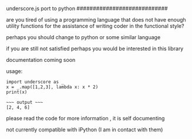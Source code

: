 underscore.js port to python
############################

are you tired of using a programming language that does not have enough utility functions for the assistance of writing coder in the functional style?

perhaps you should change to python or some similar language

if you are still not satisfied perhaps you would be interested in this library


documentation coming soon

usage:
```
import underscore as _
x = _.map([1,2,3], lambda x: x * 2)
print(x)

~~~ output ~~~
[2, 4, 6]
```

please read the code for more information , it is self documenting


not currently compatible with iPython (I am in contact with them)
